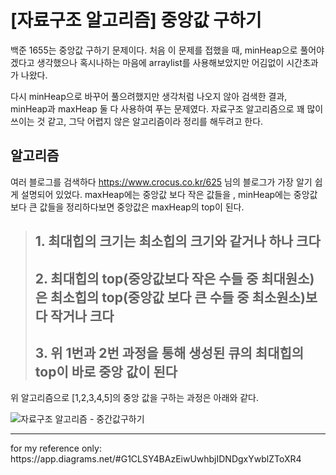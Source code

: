 # [자료구조 알고리즘] 중앙값 구하기

백준 1655는 중앙값 구하기 문제이다. 처음 이 문제를 접했을 때, minHeap으로 풀어야겠다고 생각했으나 혹시나하는 마음에 arraylist를 사용해보았지만 어김없이 시간초과가 나왔다.

다시 minHeap으로 바꾸어 풀으려했지만 생각처럼 나오지 않아 검색한 결과, minHeap과 maxHeap 둘 다 사용하여 푸는 문제였다. 자료구조 알고리즘으로 꽤 많이 쓰이는 것 같고, 그닥 어렵지 않은 알고리즘이라 정리를 해두려고 한다.

## 알고리즘
여러 블로그를 검색하다 https://www.crocus.co.kr/625 님의 블로그가 가장 알기 쉽게 설명되어 있었다.
maxHeap에는 중앙값 보다 작은 값들을 , minHeap에는 중앙값 보다 큰 값들을 정리하다보면 중앙값은 maxHeap의 top이 된다.

> ## 1. 최대힙의 크기는 최소힙의 크기와 같거나 하나 크다
> ## 2. 최대힙의 top(중앙값보다 작은 수들 중 최대원소)은 최소힙의 top(중앙값 보다 큰 수들 중 최소원소)보다 작거나 크다
> ## 3. 위 1번과 2번 과정을 통해 생성된 큐의 최대힙의 top이 바로 중앙 값이 된다


위 알고리즘으로 [1,2,3,4,5]의 중앙 값을 구하는 과정은 아래와 같다.

![자료구조 알고리즘 - 중간값구하기](https://user-images.githubusercontent.com/36508552/147250501-65ca1bb9-4741-4b13-bbe5-416639623d5e.png)



<hr>
for my reference only: https://app.diagrams.net/#G1CLSY4BAzEiwUwhbjIDNDgxYwblZToXR4